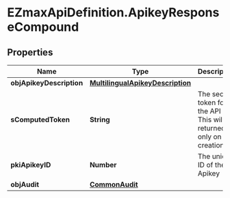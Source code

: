 # EZmaxApiDefinition.ApikeyResponseCompound

## Properties

Name | Type | Description | Notes
------------ | ------------- | ------------- | -------------
**objApikeyDescription** | [**MultilingualApikeyDescription**](MultilingualApikeyDescription.md) |  | 
**sComputedToken** | **String** | The secret token for the API key.  This will be returned only on creation. | [optional] 
**pkiApikeyID** | **Number** | The unique ID of the Apikey | 
**objAudit** | [**CommonAudit**](CommonAudit.md) |  | 


